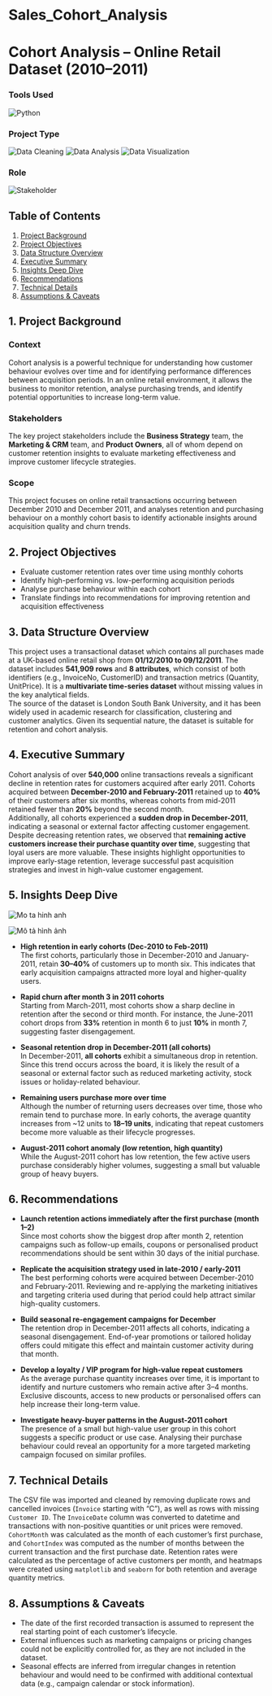 # Sales_Cohort_Analysis
# Cohort Analysis – Online Retail Dataset (2010–2011)

### Tools Used  
![Python](https://img.shields.io/badge/Python-blue)

### Project Type  
![Data Cleaning](https://img.shields.io/badge/Data%20Cleaning-orange)
![Data Analysis](https://img.shields.io/badge/%20Data%20Analysis-orange)
![Data Visualization](https://img.shields.io/badge/Data%20Visualization-orange)

### Role  
![Stakeholder](https://img.shields.io/badge/Stakeholder-green)

## Table of Contents
1. [Project Background](#1-project-background)  
2. [Project Objectives](#2-project-objectives)  
3. [Data Structure Overview](#3-data-structure-overview)  
4. [Executive Summary](#4-executive-summary)  
5. [Insights Deep Dive](#5-insights-deep-dive)  
6. [Recommendations](#6-recommendations)  
7. [Technical Details](#7-technical-details)  
8. [Assumptions & Caveats](#8-assumptions--caveats)

## 1. Project Background

### Context  
Cohort analysis is a powerful technique for understanding how customer behaviour evolves over time and for identifying performance differences between acquisition periods. In an online retail environment, it allows the business to monitor retention, analyse purchasing trends, and identify potential opportunities to increase long-term value.

### Stakeholders  
The key project stakeholders include the **Business Strategy** team, the **Marketing & CRM** team, and **Product Owners**, all of whom depend on customer retention insights to evaluate marketing effectiveness and improve customer lifecycle strategies.

### Scope  
This project focuses on online retail transactions occurring between December 2010 and December 2011, and analyses retention and purchasing behaviour on a monthly cohort basis to identify actionable insights around acquisition quality and churn trends.

## 2. Project Objectives

- Evaluate customer retention rates over time using monthly cohorts  
- Identify high-performing vs. low-performing acquisition periods  
- Analyse purchase behaviour within each cohort  
- Translate findings into recommendations for improving retention and acquisition effectiveness

## 3. Data Structure Overview

This project uses a transactional dataset which contains all purchases made at a UK-based online retail shop from **01/12/2010 to 09/12/2011**. The dataset includes **541,909 rows** and **8 attributes**, which consist of both identifiers (e.g., InvoiceNo, CustomerID) and transaction metrics (Quantity, UnitPrice). It is a **multivariate time-series dataset** without missing values in the key analytical fields.  
The source of the dataset is London South Bank University, and it has been widely used in academic research for classification, clustering and customer analytics. Given its sequential nature, the dataset is suitable for retention and cohort analysis.

## 4. Executive Summary

Cohort analysis of over **540,000** online transactions reveals a significant decline in retention rates for customers acquired after early 2011. Cohorts acquired between **December-2010 and February-2011** retained up to **40%** of their customers after six months, whereas cohorts from mid-2011 retained fewer than **20%** beyond the second month.  
Additionally, all cohorts experienced a **sudden drop in December-2011**, indicating a seasonal or external factor affecting customer engagement. Despite decreasing retention rates, we observed that **remaining active customers increase their purchase quantity over time**, suggesting that loyal users are more valuable. These insights highlight opportunities to improve early-stage retention, leverage successful past acquisition strategies and invest in high-value customer engagement.

## 5. Insights Deep Dive
![Mo ta hinh anh](https://github.com/Chuqin5114/Sales_Cohort_Analysis/blob/320fc3d92876e2f80aff83487071a47d01cce632/image/Retention%20Rate%20per%20Cohort%20Group.png)

![Mô tả hình ảnh](https://github.com/Chuqin5114/Sales_Cohort_Analysis/blob/320fc3d92876e2f80aff83487071a47d01cce632/image/Average%20Quantity%20Per%20Cohort%20Group.png)

- **High retention in early cohorts (Dec-2010 to Feb-2011)**  
The first cohorts, particularly those in December-2010 and January-2011, retain **30–40%** of customers up to month six. This indicates that early acquisition campaigns attracted more loyal and higher-quality users.

- **Rapid churn after month 3 in 2011 cohorts**  
Starting from March-2011, most cohorts show a sharp decline in retention after the second or third month. For instance, the June-2011 cohort drops from **33%** retention in month 6 to just **10%** in month 7, suggesting faster disengagement.

- **Seasonal retention drop in December-2011 (all cohorts)**  
In December-2011, **all cohorts** exhibit a simultaneous drop in retention. Since this trend occurs across the board, it is likely the result of a seasonal or external factor such as reduced marketing activity, stock issues or holiday-related behaviour.

- **Remaining users purchase more over time**  
Although the number of returning users decreases over time, those who remain tend to purchase more. In early cohorts, the average quantity increases from ~12 units to **18–19 units**, indicating that repeat customers become more valuable as their lifecycle progresses.

- **August-2011 cohort anomaly (low retention, high quantity)**  
While the August-2011 cohort has low retention, the few active users purchase considerably higher volumes, suggesting a small but valuable group of heavy buyers.

## 6. Recommendations

- **Launch retention actions immediately after the first purchase (month 1–2)**  
Since most cohorts show the biggest drop after month 2, retention campaigns such as follow-up emails, coupons or personalised product recommendations should be sent within 30 days of the initial purchase.

- **Replicate the acquisition strategy used in late-2010 / early-2011**  
The best performing cohorts were acquired between December-2010 and February-2011. Reviewing and re-applying the marketing initiatives and targeting criteria used during that period could help attract similar high-quality customers.

- **Build seasonal re-engagement campaigns for December**  
The retention drop in December-2011 affects all cohorts, indicating a seasonal disengagement. End-of-year promotions or tailored holiday offers could mitigate this effect and maintain customer activity during that month.

- **Develop a loyalty / VIP program for high-value repeat customers**  
As the average purchase quantity increases over time, it is important to identify and nurture customers who remain active after 3–4 months. Exclusive discounts, access to new products or personalised offers can help increase their long-term value.

- **Investigate heavy-buyer patterns in the August-2011 cohort**  
The presence of a small but high-value user group in this cohort suggests a specific product or use case. Analysing their purchase behaviour could reveal an opportunity for a more targeted marketing campaign focused on similar profiles.

## 7. Technical Details

The CSV file was imported and cleaned by removing duplicate rows and cancelled invoices (`Invoice` starting with “C”), as well as rows with missing `Customer ID`. The `InvoiceDate` column was converted to datetime and transactions with non-positive quantities or unit prices were removed.  
`CohortMonth` was calculated as the month of each customer’s first purchase, and `CohortIndex` was computed as the number of months between the current transaction and the first purchase date. Retention rates were calculated as the percentage of active customers per month, and heatmaps were created using `matplotlib` and `seaborn` for both retention and average quantity metrics.

## 8. Assumptions & Caveats

- The date of the first recorded transaction is assumed to represent the real starting point of each customer’s lifecycle.  
- External influences such as marketing campaigns or pricing changes could not be explicitly controlled for, as they are not included in the dataset.  
- Seasonal effects are inferred from irregular changes in retention behaviour and would need to be confirmed with additional contextual data (e.g., campaign calendar or stock information).
